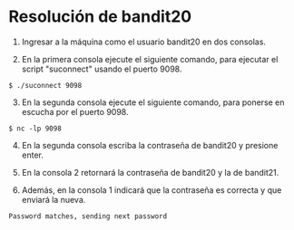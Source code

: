 # Resolución de bandit20

1. Ingresar a la máquina como el usuario bandit20 en dos consolas.

2. En la primera consola ejecute el siguiente comando, para ejecutar el script "suconnect" usando el puerto 9098.

`$ ./suconnect 9098`

3. En la segunda consola ejecute el siguiente comando, para ponerse en escucha por el puerto 9098.

`$ nc -lp 9098`

4. En la segunda consola escriba la contraseña de bandit20 y presione enter.

5. En la consola 2 retornará la contraseña de bandit20 y la de bandit21.

6. Además, en la consola 1 indicará que la contraseña es correcta y que enviará la nueva.

`Password matches, sending next password`